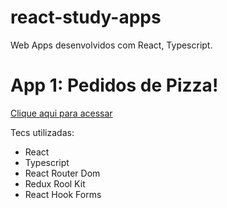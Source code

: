 # react-study-apps
Web Apps desenvolvidos com React, Typescript.

# App 1: Pedidos de Pizza!
[Clique aqui para acessar](https://react-study-apps.vercel.app/pizza-order/base-step)

Tecs utilizadas:
- React
- Typescript
- React Router Dom
- Redux Rool Kit
- React Hook Forms
